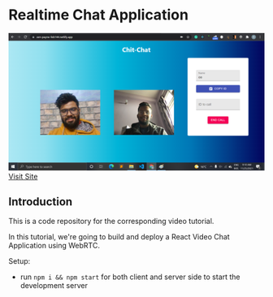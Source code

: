 # Realtime Chat Application

![Video Chat](3.png)
[Visit Site](https://zen-payne-feb144.netlify.app "Video Chat App")

## Introduction

This is a code repository for the corresponding video tutorial.

In this tutorial, we're going to build and deploy a React Video Chat Application using WebRTC.

Setup:

- run `npm i && npm start` for both client and server side to start the development server
